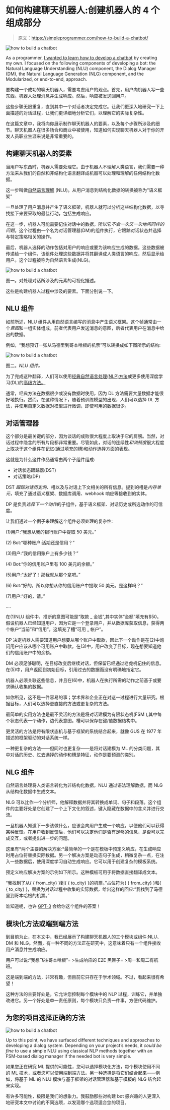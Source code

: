 # 如何构建聊天机器人:创建机器人的 4 个组成部分

> 原文：<https://simpleprogrammer.com/how-to-build-a-chatbot/>

![how to build a chatbot](img/a8d7401183da4c9d2f95f5f8e39dba33.png)

As a programmer, [I wanted to learn how to develop a chatbot](https://simpleprogrammer.com/artificial-intelligence-software-engineer/) by creating my own. I focused on the following components of developing a bot: the Natural Language Understanding (NLU) component, the Dialog Manager (DM), the Natural Language Generation (NLG) component, and the Modularized, or end-to-end, approach.

要构建一个成功的聊天机器人，需要考虑用户的观点。首先，用户向机器人写一些东西。机器人处理消息并生成响应。然后，响应被发送回用户。

这些步骤无限重复，直到其中一个对话者决定完成它。让我们更深入地研究一下上面描述的对话过程，让我们更详细地分析它们，以理解它的实际复杂性。

在这篇文章中，我将向你展示制作聊天机器人的要素，以及每个步骤所涉及的细节。聊天机器人在很多场合和商业中被使用，知道如何实现聊天机器人对于你的开发人员职业生涯来说是非常重要的。

## 构建聊天机器人的要素

当用户写东西时，机器人需要处理它。由于机器人不理解人类语言，我们需要一种方法来从我们的自然和非结构化语言翻译成机器可以处理和理解的任何结构化数据。

这一步叫做[自然语言理解](https://www.kdnuggets.com/2019/07/nlp-vs-nlu-understanding-language-processing.html) (NLU)。从用户消息到结构化数据的转换被称为“语义框架”

一旦处理了用户消息并产生了语义框架，机器人就可以分析这些结构化数据，以寻找接下来要采取的最佳行动，包括生成响应。

在这一步，机器人可能需要记住对话中的数据，所以它*不会一次又一次地问同样的问题*。这个过程由一个名为对话管理器(DM)的组件执行，它跟踪对话状态并选择与特定策略相关的操作。

最后，机器人选择的动作包括对用户的响应或要为该响应生成的数据。这些数据被传递给一个组件，该组件处理这些数据并将其翻译成人类语言的响应，然后显示给用户。这个过程被称为自然语言生成(NLG)。

![how to build a chatbot](img/c14738ac48ba3951f5644a3f375a820b.png)

图一。对处理对话所涉及的元素的可视化描述。

这些是构建机器人过程中涉及的要素。下面分别说一下。

## NLU 组件

如前所述，NLU 组件从用自然语言编写的消息中产生语义框架。这个帧通常由一个*意图*和一组实体组成，前者代表用户发送消息的意图，后者代表用户在消息中给出的数据。

例如，“我想预订一张从马德里到哥本哈根的机票”可以转换成如下图所示的结构:

![how to build a chatbot](img/66554159e19c6930e184d99d8b00524e.png)

图二。*NLU 组件。*

为了完成这种翻译，人们可以使用[经典自然语言处理(NLP)方法](https://www.amazon.com/-/es/Natural-Language-Processing-Python-spaCy/dp/1718500521/ref=sr_1_1?__mk_es_US=%C3%85M%C3%85%C5%BD%C3%95%C3%91&dchild=1&keywords=natural+language+processing+with+python+and+spacy&qid=1595932257&sr=8-1)或更多使用深度学习(DL)的[高级方法。](https://www.amazon.com/Practical-Natural-Language-Processing-Pragmatic/dp/1492054054/ref=pd_sbs_14_7?_encoding=UTF8&pd_rd_i=1492054054&pd_rd_r=d81406a8-ac73-4354-8215-073854d44421&pd_rd_w=ZIiyD&pd_rd_wg=zJ98b&pf_rd_p=bc074051-81d1-4874-a3fd-fd0c867ce3b4&pf_rd_r=ZS5KZDQF4MYM6PEZY0FA&psc=1&refRID=ZS5KZDQF4MYM6PEZY0FA)

通常，经典方法在数据很少或没有数据时使用，因为 DL 方法需要大量数据才能很好地执行。然而，在这种情况下，随着预训练模型的出现，人们可以选择 DL 方法，并使用自定义数据对模型进行微调，即使可用的数据很少。

## 对话管理器

这个部分是最关键的部分，因为谈话的成败很大程度上取决于它的肩膀。当然，对话过程中隐含的所有片段都非常重要。尽管如此，对话的连续性*和流畅度*很大程度上取决于这个组件在记忆(通过填充的槽)和动作选择方面的表现。

这就是为什么这件作品通常由两个子组件组成:

*   对话状态跟踪器(DST)
*   对话策略(DP)

DST *跟踪对话历史的*、槽以及与对话上下文相关的所有信息。提到的槽是*内存单元*，填充了通过语义框架、数据库调用、webhook 响应等接收到的实体。

DP 是负责*选择下一个动作*的子组件，基于语义框架、对话历史或所选动作的可信度。

让我们通过一个例子来理解这个组件必须处理的复杂性:

(1)用户:“我想从我的银行账户中提取 50 美元。”

(2) Bot:“哪种账户:活期还是信用？”

(3)用户:“我的信用账户上有多少钱？”

(4) Bot:“你的信用账户里有 100 美元的余额。”

(5)用户:“太好了！那我就从那个拿吧。”

(6) Bot:“好的，所以你想从你的信用账户中提取 50 美元。是这样吗？”

(7)用户:“好的，请。”

….

在(1)NLU 组件中，推断的意图可能是“取款 _ 金钱”,其中实体“金额”填充有$50。假设机器人已经知道用户，因为它是一个登录用户，并从数据库获取信息，获得两个帐户“当前”和“信用”，这填充了槽“可用 _ 帐户”。

DP 决定机器人需要知道用户想要从哪个账户中取款，因此下一个动作是在(2)中询问用户应该从哪个可用账户中取款。在(3)中，用户改变了目标，现在想要知道他们的信用账户中的余额。

DM 必须足够聪明，在目标改变后继续对话，但保留已经通过老虎机记住的信息。在(5)中，用户返回到初始目标，引用过去的数据而没有明确地指定它。

机器人必须关联这些信息，并且在(6)中，机器人在执行所需的动作之前基于或要求确认收集的数据。

如你所见，这不是一件容易的事；学术界和企业正在对这一过程进行大量研究。根据目标，人们可以选择更直接的方法或更复杂的方法。

最简单的实用方法也是最不灵活的方法是将对话建模为有限状态机(FSM ),其中每个状态代表一个动作，边代表意图。槽可以保存在键/值数据结构中。

更灵活的方法是将有限状态机与基于框架的系统结合起来，就像 GUS 在 1977 年描述的框架驱动的对话系统一样。

一种更复杂的方法——但同时也更复杂——是将对话建模为 ML 的分类问题，其中对话的历史、过去选择的动作和槽是特征，动作是要预测的类别。

## NLG 组件

自然语言处理将人类语言转化为非结构化数据，NLU 通过语法理解数据，而 NLG 从结构化数据中生成文本。

NLG 可以比作一个分析师，他解释数据并将其转换成单词、句子和段落。这个组件的主要好处是它创建了一个上下文化的叙述，键入隐藏在数据中的含义并进行交流。

一旦机器人知道下一步该做什么，应该会向用户生成一个响应，以便他们可以获得某种反馈。在用户收到反馈后，他们可以决定他们是否有足够的信息，是否可以完成交互，或者提出进一步的问题。

这里有*两个主要的解决方案:*最简单的一个是在模板中预定义响应，在生成响应时用占位符替换实际数据。另一个解决方案是动态句子生成，稍微复杂一点，在注入一些数据后，使用深度学习自动生成响应。它可以用于创建复杂的模板系统。

预定义响应解决方案的示例如下所示。这种模板可用于将数据直接翻译成文本。

“我找到了从{ { from_city} }到{ { to_city} }的机票。”占位符为{ { from_city} }和{ { to_city} }，替换为对话过程中收集的实际数据，给出这样的回应:“我找到了马德里到哥本哈根的机票。”

谁知道呢，也许 [GPT-3](https://www.zdnet.com/article/what-is-gpt-3-everything-business-needs-to-know-about-openais-breakthrough-ai-language-program/) 会给你这个组件的答案！

## 模块化方法或端到端方法

到目前为止，在本文中，我已经展示了构建聊天机器人的三个模块或组件:NLU、DM 和 NLG。然而，有一种不同的方法正在研究中，这意味着只有一个组件接收用户消息并生成响应。

用户可以说:“我想飞往哥本哈根”= >生成响应的 E2E 黑匣子= >周一和周二有航班。

这是端到端的方法，非常有趣，但目前它只存在于学术领域。不过，看起来很有希望！

这种方法的主要好处是，它允许您控制每个模块中的 NLP 过程，训练它，并单独改进它。另一个好处是单一责任原则，每个模块只负责一件事，方便代码维护。

## 为您的项目选择正确的方法

![how to build a chatbot](img/8d986f911ab99579b8a0f6763440125a.png)

Up to this point, we have surfaced different techniques and approaches to developing a dialog system. Depending on your project’s needs, it *could be fine* to use a simple NLU using classical NLP methods together with an FSM-based dialog manager if the needed bot is very simple.

如果您正在研究 ML 提供的可能性，您可以选择模块化方法，每个模块使用不同的 ML 技术，或者您可以使用端到端方法。另一种选择是将它们结合起来——例如，将基于 ML 的 NLU 模块与基于框架的对话管理器和基于模板的 NLG 结合起来实现。

有许多可能性，极限是我们的想象力。我鼓励那些对构建 bot 感兴趣的人更深入地研究本文中讨论的不同选项，以发现哪个选项适合您的项目。